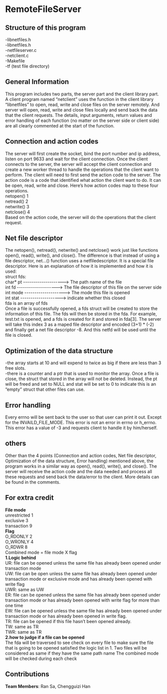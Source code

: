 # RemoteFileServer
##  Structure of this program
-libnetfiles.h  
-libnetfiles.h  
-netfileserver.c  
-netclient.c  
-Makefile  
-tf (test file directory)  
## General Information
  This program includes two parts, the server part and the client library part. A
client program named “netclient” uses the function in the client library “libnetfiles” to
open, read, write and close files on the server remotely. And server will open, read,
write and close files locally and send back the data that the client requests. The
details, input arguments, return values and error handling of each function (no matter
on the server side or client side) are all clearly commented at the start of the function.
## Connection and action codes
The server will first create the socket, bind the port number and ip address, listen
on port 9633 and wait for the client connection. Once the client connects to the server,
the server will accept the client connection and create a new worker thread to handle
the operations that the client want to perform. The client will need to first send the
action code to the server. The action code is a code that identified what action the
client want to do. It can be open, read, write and close. Here’s how action codes map
to these four operations.  
netopen() 1  
netread() 2  
netwrite() 3  
netclose() 4  
Based on the action code, the server will do the operations that the client request.  
## Net file descriptor
The netopen(), netread(), netwrite() and netclose() work just like functions
open(), read(), write(), and close(). The difference is that instead of using a file
descriptor, net…() function uses a netfiledescriptor. It is a special file descriptor. Here
is an explanation of how it is implemented and how it is used:  
struct fds:  
char* pt --------------------> The path name of the file  
int fd --------------------> The file descriptor of this file on the server side  
int mode --------------------> The mode this file is opened  
int stat --------------------> indicate whether this closed  
fda is an array of fds  
Once a file is successfully opened, a fds struct will be created to store the
information of this file. The fds will then be stored in the fda. For example, test.txt is
opened, and a fds is created for it and stored in fda[3]. The server will take this index
3 as a maped file descriptor and encoded (3+1) * (-2) and finally get a net file
descriptor -8. And this netfd will be used until the file is closed.
## Optimization of the data structure
-the array starts at 10 and will expend to twice as big if there are less than 3 free
slots.  
-there is a counter and a ptr that is used to monitor the array. Once a file is close,
the struct that stored in the array will not be deleted. Instead, the pt will be freed
and set to NULL and stat will be set to 0 to indicate this is an “empty” struct that
other files can use.  
##  Error handling
Every errno will be sent back to the user so that user can print it out. Except for
the INVAILD_FILE_MODE. This error is not an error in errno or h_errno. This error
has a value of -3 and requests client to handle it by him/herself.
## others
Other than the 4 points (Connection and action codes, Net file descriptor, Optimization of the data structure, Error handling) mentioned above, the program works in a similar way as
open(), read(), write(), and close(). The server will receive the action code and the
data needed and process all these requests and send back the data/error to the client.
More details can be found in the comments.
## For extra credit
**File mode**  
unrestricted 1  
exclusive 3  
transaction 9  
**Flag**  
O_RDONLY 2  
O_WRONLY 4  
O_RDWR 8  
Combined mode = file mode X flag  
**1.Logic behind**  
UR: file can be opened unless the same file has already been opened under
transaction mode  
UW: file can be open unless the same file has already been opened under
transaction mode or exclusive mode and has already been opened with write
flag  
UWR: same as UW  
ER: file can be opened unless the same file has already been opened under
transaction mode or has already been opened with write flag for more than
one time  
EW: file can be opened unless the same file has already been opened under
transaction mode or has already been opened in write flag.  
TR: file can be opened if this file hasn’t been opened already.  
TW: same as TR  
TWR: same as TR  
**2.how to judge if a file can be opened**  
The fda will be traversed to see check on every file to make sure the file that is
going to be opened satisfied the logic list in 1.
Two files will be considered as same if they have the same path name
The combined mode will be checked during each check
##  Contributions
**Team Members**: Ran Sa, Chengguizi Han
